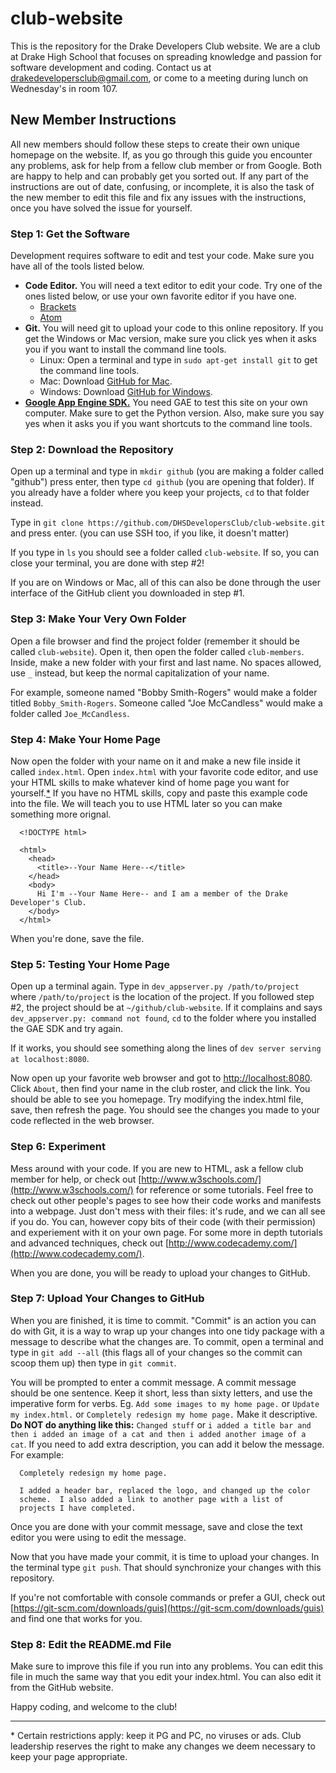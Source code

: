 # club-website

This is the repository for the Drake Developers Club website.  We are a club at Drake High School that focuses on spreading knowledge and passion for software development and coding.  Contact us at [drakedevelopersclub@gmail.com](mailto:drakedevelopersclub@gmail.com), or come to a meeting during lunch on Wednesday's in room 107.

## New Member Instructions

All new members should follow these steps to create their own unique homepage on the website.  If, as you go through this guide you encounter any problems, ask for help from a fellow club member or from Google.  Both are happy to help and can probably get you sorted out.  If any part of the instructions are out of date, confusing, or incomplete, it is also the task of the new member to edit this file and fix any issues with the instructions, once you have solved the issue for yourself.

### Step 1: Get the Software

Development requires software to edit and test your code.  Make sure you have all of the tools listed below.

- **Code Editor.** You will need a text editor to edit your code.  Try one of the ones listed below, or use your own favorite editor if you have one.
  - [Brackets](http://brackets.io/)
  - [Atom](https://atom.io/)
- **Git.** You will need git to upload your code to this online repository.  If you get the Windows or Mac version, make sure you click yes when it asks you if you want to install the command line tools.
  - Linux: Open a terminal and type in `sudo apt-get install git` to get the command line tools.
  - Mac: Download [GitHub for Mac](https://mac.github.com/).
  - Windows: Download [GitHub for Windows](https://windows.github.com/).
- [**Google App Engine SDK.**](https://cloud.google.com/appengine/downloads) You need GAE to test this site on your own computer.  Make sure to get the Python version.  Also, make sure you say yes when it asks you if you want shortcuts to the command line tools.

### Step 2: Download the Repository

Open up a terminal and type in `mkdir github` (you are making a folder called "github") press enter, then type `cd github` (you are opening that folder).  If you already have a folder where you keep your projects, `cd` to that folder instead.

Type in `git clone https://github.com/DHSDevelopersClub/club-website.git` and press enter.  (you can use SSH too, if you like, it doesn't matter)

If you type in `ls` you should see a folder called `club-website`.  If so, you can close your terminal, you are done with step #2!

If you are on Windows or Mac, all of this can also be done through the user interface of the GitHub client you downloaded in step #1.

### Step 3: Make Your Very Own Folder

Open a file browser and find the project folder (remember it should be called `club-website`).  Open it, then open the folder called `club-members`.  Inside, make a new folder with your first and last name.  No spaces allowed, use `_` instead, but keep the normal capitalization of your name.

For example, someone named "Bobby Smith-Rogers" would make a folder titled `Bobby_Smith-Rogers`.  Someone called "Joe McCandless" would make a folder called `Joe_McCandless`.

### Step 4: Make Your Home Page

Now open the folder with your name on it and make a new file inside it called `index.html`.  Open `index.html` with your favorite code editor, and use your HTML skills to make whatever kind of home page you want for yourself.[*](#restrictions)  If you have no HTML skills, copy and paste this example code into the file.  We will teach you to use HTML later so you can make something more orignal.

```
  <!DOCTYPE html>
  
  <html>
    <head>
      <title>--Your Name Here--</title>
    </head>
    <body>
      Hi I'm --Your Name Here-- and I am a member of the Drake Developer's Club.
    </body>
  </html>
```

When you're done, save the file.

### Step 5: Testing Your Home Page

Open up a terminal again.  Type in `dev_appserver.py /path/to/project` where `/path/to/project` is the location of the project.  If you followed step #2, the project should be at `~/github/club-website`.  If it complains and says `dev_appserver.py: command not found`, `cd` to the folder where you installed the GAE SDK and try again.

If it works, you should see something along the lines of `dev server serving at localhost:8080`.

Now open up your favorite web browser and got to [http://localhost:8080](http://localhost:8080).  Click `About`, then find your name in the club roster, and click the link.  You should be able to see you homepage.  Try modifying the index.html file, save, then refresh the page.  You should see the changes you made to your code reflected in the web browser.

### Step 6: Experiment

Mess around with your code.  If you are new to HTML, ask a fellow club member for help, or check out [http://www.w3schools.com/](http://www.w3schools.com/) for reference or some tutorials.  Feel free to check out other people's pages to see how their code works and manifests into a webpage.  Just don't mess with their files: it's rude, and we can all see if you do.  You can, however copy bits of their code (with their permission) and experiement with it on your own page. For some more in depth tutorials and advanced techniques, check out [http://www.codecademy.com/](http://www.codecademy.com/).

When you are done, you will be ready to upload your changes to GitHub.

### Step 7: Upload Your Changes to GitHub

When you are finished, it is time to commit.  "Commit" is an action you can do with Git, it is a way to wrap up your changes into one tidy package with a message to describe what the changes are.  To commit, open a terminal and type in `git add --all` (this flags all of your changes so the commit can scoop them up) then type in `git commit`.

You will be prompted to enter a commit message.  A commit message should be one sentence.  Keep it short, less than sixty letters, and use the imperative form for verbs.  Eg. `Add some images to my home page.` or `Update my index.html.` or `Completely redesign my home page.`  Make it descriptive.  **Do NOT do anything like this:** `Changed stuff` or `i added a title bar and then i added an image of a cat and then i added another image of a cat`.  If you need to add extra description, you can add it below the message.  For example:

```
  Completely redesign my home page.
  
  I added a header bar, replaced the logo, and changed up the color 
  scheme.  I also added a link to another page with a list of 
  projects I have completed.
```

Once you are done with your commit message, save and close the text editor you were using to edit the message.

Now that you have made your commit, it is time to upload your changes.  In the terminal type `git push`.  That should synchronize your changes with this repository.

If you're not comfortable with console commands or prefer a GUI, check out [https://git-scm.com/downloads/guis](https://git-scm.com/downloads/guis) and find one that works for you.

### Step 8: Edit the README.md File

Make sure to improve this file if you run into any problems.  You can edit this file in much the same way that you edit your index.html.  You can also edit it from the GitHub website.

Happy coding, and welcome to the club!

------

<a name="restrictions"></a>
\* Certain restrictions apply: keep it PG and PC, no viruses or ads.  Club leadership reserves the right to make any changes we deem necessary to keep your page appropriate.
